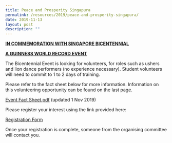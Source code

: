 ```yaml
---
title: Peace and Prosperity Singapura
permalink: /resources/2019/peace-and-prosperity-singapura/
date: 2019-11-13
layout: post
description: ""
---
```

<strong><u>IN COMMEMORATION WITH SINGAPORE BICENTENNIAL</u></strong>

<strong><u>A GUINNESS WORLD RECORD EVENT</u></strong>

  

The Bicentennial Event is looking for volunteers, for roles such as ushers and lion dance performers (no experience necessary). Student volunteers will need to commit to 1 to 2 days of training. 

Please refer to the fact sheet below for more information. Information on this volunteering opportunity can be found on the last page. 

[Event Fact Sheet.pdf](/files/Event%20Fact%20Sheet%20(updated%201%20Nov%2019).pdf) (updated 1 Nov 2019)

  

Please register your interest using the link provided here: 

[Registration Form](https://docs.google.com/forms/d/e/1FAIpQLScfpawARMbjTVjHDd2r_kvBEcwjiJvQlMYgvxRhDEmh8SxBCQ/viewform)    

Once your registration is complete, someone from the organising committee will contact you.